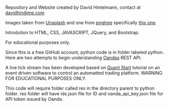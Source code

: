 Repository and Website created by David Hintelmann, contact at davidhin@me.com


Images taken from [Unsplash](https://unsplash.com) and one from [pngtree](https://pngtree.com) specifically [this one](https://pngtree.com/freepng/landscape-reflection_3273793.html).

Introdution to HTML, CSS, JAVASCRIPT, JQuery, and Bootstrap.


For educational purposes only.


Since this is a free GitHub account, python code is in folder labeled python.
Here are two attempts to begin understanding [Oandas](https://www.oanda.com) REST API.


A live tick stream has been developed based on [Quant Start](https://www.quantstart.com/articles/Forex-Trading-Diary-1-Automated-Forex-Trading-with-the-OANDA-API) tutorial on an event driven software to control an automatted trading platform. WARNING FOR EDUCATIONAL PURPOSES ONLY.


This code will require folder called res in the directory parent to python folder.
res folder will have ids.json file for ID and oanda_api_key.json file for API token issued by Oanda.
